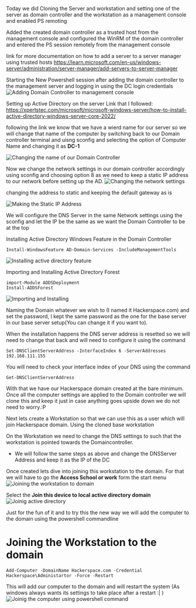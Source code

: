 Today we did
Cloning the Server and workstation and setting one of the server as domain controller and the workstation as a management console and enabled PS remoting

Added the created domain controller as a trusted host from the management console and configured the WinRM of the domain controller and entered the PS session remotely from the management console

link for more documentation on how to add a server to a server manager using trusted hosts https://learn.microsoft.com/en-us/windows-server/administration/server-manager/add-servers-to-server-manager


Starting the New Powershell session after adding the domain controller to the management server and logging in using the DC login credentials
![Adding Domain Controller to management console](<./media/Screenshot 2025-01-09 125755.png>)


Setting up Active Directory on the server 
 Link that I followed: https://xpertstec.com/microsoft/microsoft-windows-server/how-to-install-active-directory-windows-server-core-2022/

following the link we know that we have a wierd name for our server so we will change that name of the computer by switching back to our Domain controller terminal and uisng sconfig and selecting the option of Computer Name and changing it as **DC-1** 

![Changing the name of our Domain Controller](./media/DC1.png)

Now we change the network settings in our domain controller accordingly using sconfig and choosing option 8 as we need to keep a static IP address to our network before setting up the AD. 
![Changing the network settings](./media/image-1.png)

changing the address to static and keeping the default gateway as is

![Making the Static IP Address](./media/image.png)

We will configure the DNS Server in the same Network settings using the sconfig and let the IP be the same as we want the Domain Controller to be at the top

Installing Active Directory Windows Feature in the Domain Controller
```shell
Install-WindowsFeature AD-Domain-Services -IncludeManagementTools
```
![Installing active directory feature](./media/image-2.png)

Importing and Installing Active Directory Forest
```shell
import-Module ADDSDeployment
Install-ADDSForest
```
![Importing and Installing](./media/image-3.png)

Naming the Domain whatever we wish to (I named it Hackerspace.com) and set the password, I kept the same password as the one for the base server in our base server setup(You can change it if you want to).

When the installation happens the DNS server address is resetted so we will need to change that back and will need to configure it using the command
```shell
Set-DNSClientServerAddress -InterfaceIndex 6 -ServerAddresses 192.168.111.155
```
You will need to check your interface index of your DNS using the command
```shell
Get-DNSClientServerAddress
```
With that we have our Hackerspace domain created at the bare minimum. Once  all the computer settings are applied to the Domain controller we will clone this and keep it just in case anything goes upside down we do not need to worry.:P

Next lets create a Workstation so that we can use this as a user which will join Hackerspace domain. Using the cloned base workstation 

On the Workstation we need to change the DNS settings to such that the workstation is pointed towards the Domaincontroller.
- We will follow the same steps as above and change the DNSServer Address and keep it as the IP of the DC

Once created lets dive into joining this workstation to the domain. For that we will have to go the **Access School or work** form the start menu
![Joining the workstation to domain](./media/image-4.png)

Select the **Join this device to local active directory domain**
![Joinig active directory](./media/image-5.png)

Just for the fun of it and to try this the new way we will add the computer to the domain using the powershell commandline

# Joining the Workstation to the domain
```shell
Add-Computer -DomainName Hackerspace.com -Credential Hackerspace\Administartor -Force -Restart
```

This will add our computer to the domain and will restart the system (As windows always wants its settings to take place after a restart :| )
![Joinig the computer using powershell command](./media/image-6.png)


